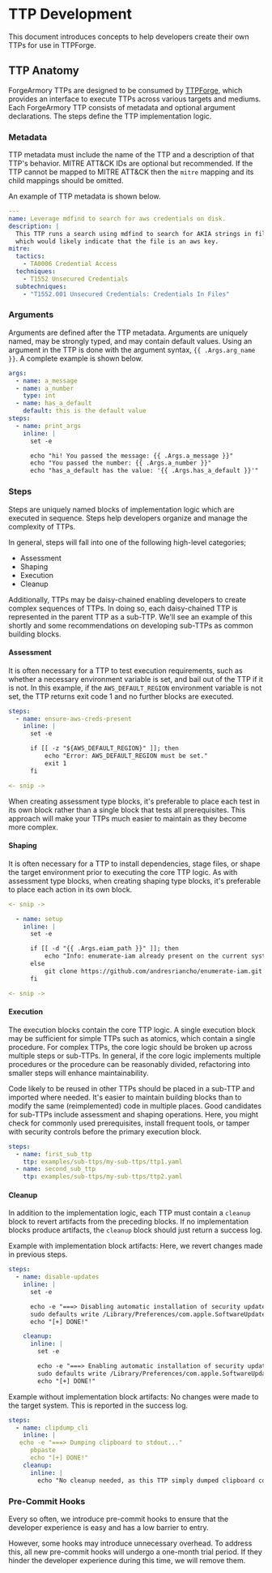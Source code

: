 # TTP Development

This document introduces concepts to help developers
create their own TTPs for use in TTPForge.

## TTP Anatomy

ForgeArmory TTPs are designed to be consumed by [TTPForge](https://github.com/facebookincubator/TTPForge),
which provides an interface to execute TTPs across various targets and mediums.
Each ForgeArmory TTP consists of metadata and optional argument declarations.
The steps define the TTP implementation logic.

### Metadata

TTP metadata must include the name of the TTP and a description of that TTP's
behavior. MITRE ATT&CK IDs are optional but recommended. If the TTP cannot be
mapped to MITRE ATT&CK then the `mitre` mapping and its child mappings should be
omitted.

An example of TTP metadata is shown below.

```yaml
---
name: Leverage mdfind to search for aws credentials on disk.
description: |
  This TTP runs a search using mdfind to search for AKIA strings in files,
  which would likely indicate that the file is an aws key.
mitre:
  tactics:
    - TA0006 Credential Access
  techniques:
    - T1552 Unsecured Credentials
  subtechniques:
    - "T1552.001 Unsecured Credentials: Credentials In Files"
```

### Arguments

Arguments are defined after the TTP metadata. Arguments are uniquely named,
may be strongly typed, and may contain default values. Using an argument in
the TTP is done with the argument syntax, `{{ .Args.arg_name }}`.
A complete example is shown below.

```yaml
args:
  - name: a_message
  - name: a_number
    type: int
  - name: has_a_default
    default: this is the default value
steps:
  - name: print_args
    inline: |
      set -e

      echo "hi! You passed the message: {{ .Args.a_message }}"
      echo "You passed the number: {{ .Args.a_number }}"
      echo "has_a_default has the value: '{{ .Args.has_a_default }}'"
```

### Steps

Steps are uniquely named blocks of implementation logic which are executed in
sequence. Steps help developers organize and manage the complexity of TTPs.

In general, steps will fall into one of the following high-level categories;

- Assessment
- Shaping
- Execution
- Cleanup

Additionally, TTPs may be daisy-chained enabling developers to create complex
sequences of TTPs. In doing so, each daisy-chained TTP is represented in the
parent TTP as a sub-TTP. We'll see an example of this shortly and some
recommendations on developing sub-TTPs as common building blocks.

#### Assessment

It is often necessary for a TTP to test execution requirements, such as whether
a necessary environment variable is set, and bail out of the TTP if it is not.
In this example, if the `AWS_DEFAULT_REGION` environment variable is not set,
the TTP returns exit code 1 and no further blocks are executed.

```yaml
steps:
  - name: ensure-aws-creds-present
    inline: |
      set -e

      if [[ -z "${AWS_DEFAULT_REGION}" ]]; then
          echo "Error: AWS_DEFAULT_REGION must be set."
          exit 1
      fi

<- snip ->
```

When creating assessment type blocks, it's preferable to place each test in its
own block rather than a single block that tests all prerequisites. This approach
will make your TTPs much easier to maintain as they become more complex.

#### Shaping

It is often necessary for a TTP to install dependencies, stage files, or shape
the target environment prior to executing the core TTP logic. As with assessment
type blocks, when creating shaping type blocks, it's preferable to place each
action in its own block.

```yaml
<- snip ->

  - name: setup
    inline: |
      set -e

      if [[ -d "{{ .Args.eiam_path }}" ]]; then
          echo "Info: enumerate-iam already present on the current system"
      else
          git clone https://github.com/andresriancho/enumerate-iam.git {{ .Args.eiam_path }}
      fi

<- snip ->
```

#### Execution

The execution blocks contain the core TTP logic. A single execution block may
be sufficient for simple TTPs such as atomics, which contain a single procedure.
For complex TTPs, the core logic should be broken up across multiple steps or
sub-TTPs. In general, if the core logic implements multiple procedures or the
procedure can be reasonably divided, refactoring into smaller steps will enhance
maintainability.

Code likely to be reused in other TTPs should be placed in a sub-TTP and imported
where needed. It's easier to maintain building blocks than to modify the same
(reimplemented) code in multiple places. Good candidates for sub-TTPs include
assessment and shaping operations. Here, you might check for commonly used
prerequisites, install frequent tools, or tamper with security controls before
the primary execution block.

```yaml
steps:
  - name: first_sub_ttp
    ttp: examples/sub-ttps/my-sub-ttps/ttp1.yaml
  - name: second_sub_ttp
    ttp: examples/sub-ttps/my-sub-ttps/ttp2.yaml
```

#### Cleanup

In addition to the implementation logic, each TTP must contain a `cleanup` block
to revert artifacts from the preceding blocks. If no implementation blocks produce
artifacts, the `cleanup` block should just return a success log.

Example with implementation block artifacts: Here, we revert changes made in
previous steps.

```yaml
steps:
  - name: disable-updates
    inline: |
      set -e

      echo -e "===> Disabling automatic installation of security updates..."
      sudo defaults write /Library/Preferences/com.apple.SoftwareUpdate.plist CriticalUpdateInstall -bool NO
      echo "[+] DONE!"

    cleanup:
      inline: |
        set -e

        echo -e "===> Enabling automatic installation of security updates..."
        sudo defaults write /Library/Preferences/com.apple.SoftwareUpdate.plist CriticalUpdateInstall -bool YES
        echo "[+] DONE!"
```

Example without implementation block artifacts: No changes were made to the
target system. This is reported in the success log.

```yaml
steps:
  - name: clipdump_cli
    inline: |
   echo -e "===> Dumping clipboard to stdout..."
      pbpaste
      echo "[+] DONE!"
    cleanup:
      inline: |
        echo "No cleanup needed, as this TTP simply dumped clipboard contents to stdout."
```

### Pre-Commit Hooks

Every so often, we introduce pre-commit hooks to ensure that
the developer experience is easy and has a low barrier to entry.

However, some hooks may introduce unnecessary overhead.
To address this, all new pre-commit hooks will undergo a one-month
trial period. If they hinder the developer experience during this time,
we will remove them.
